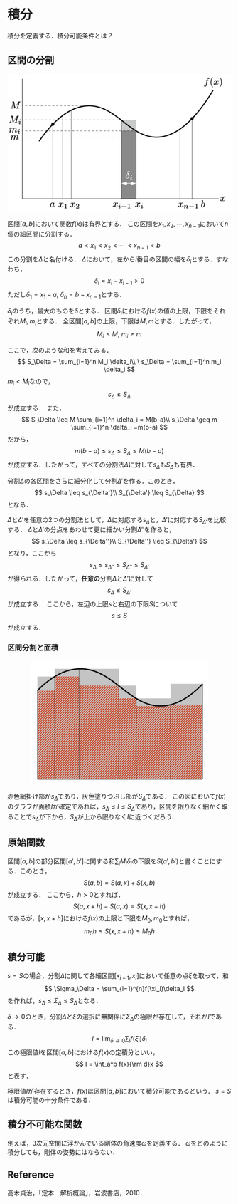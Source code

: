 # 積分

積分を定義する．積分可能条件とは？

## 区間の分割

<div align="center">
    <img src="fig/integral_1.png" alt="int" width = "600">
</div>

区間$[a,b]$において関数$f(x)$は有界とする．
この区間を$x_1,x_2, \cdots, x_{n-1}$において$n$個の細区間に分割する．
$$
    a < x_1 < x_2 < \cdots < x_{n-1} < b
$$
この分割を$\Delta$と名付ける．
$\Delta$において，左から$i$番目の区間の幅を$\delta_i$とする．すなわち，
$$
\delta_i = x_i - x_{i-1} > 0
$$
ただし$\delta_1 = x_1-a$, $\delta_n =b-x_{n-1}$とする．

$\delta_i$のうち，最大のものを$\delta$とする．
区間$\delta_i$における$f(x)$の値の上限，下限をそれぞれ$M_i, m_i$とする．
全区間$[a,b]$の上限，下限は$M,m$とする．したがって，
$$
    M_i \leq M, \ m_i \geq m
$$

ここで，次のような和を考えてみる．
$$
S_\Delta = \sum_{i=1}^n M_i \delta_i\\
\ s_\Delta = \sum_{i=1}^n m_i \delta_i
$$
$m_i<M_i$なので，
$$
    s_\Delta \leq S_\Delta
$$
が成立する．
また，
$$
    S_\Delta \leq M \sum_{i=1}^n \delta_i = M(b-a)\\
    s_\Delta \geq m \sum_{i=1}^n \delta_i =m(b-a)
$$
だから，
$$
m(b-a)\leq s_\Delta \leq S_\Delta \leq M(b-a)
$$
が成立する．したがって，すべての分割法$\Delta$に対して$s_\Delta$も$S_\Delta$も有界．

分割$\Delta$の各区間をさらに細分化して分割$\Delta'$を作る．このとき，
$$
    s_\Delta \leq s_{\Delta'}\\
    S_{\Delta'} \leq S_{\Delta}
$$
となる．

$\Delta$と$\Delta'$を任意の2つの分割法として，$\Delta$に対応する$s_\Delta$と，$\Delta'$に対応する$S_{\Delta'}$を比較する．
$\Delta$と$\Delta'$の分点をあわせて更に細かい分割$\Delta''$を作ると，
$$
    s_\Delta \leq s_{\Delta''}\\
    S_{\Delta''} \leq S_{\Delta'}
$$
となり，ここから
$$
    s_\Delta \leq s_{\Delta''} \leq S_{\Delta''} \leq S_{\Delta'}
$$
が得られる．したがって，**任意の**分割$\Delta$と$\Delta'$に対して
$$
    s_{\Delta} \leq S_{\Delta'}
$$
が成立する．
ここから，左辺の上限$s$と右辺の下限$S$について
$$
    s\leq S
$$
が成立する．

### 区間分割と面積

<div align="center">
    <img src="fig/integral_2.png" alt="int" width = "400">
</div>

赤色網掛け部が$s_\Delta$であり，灰色塗りつぶし部が$S_\Delta$である．
この図において$f(x)$のグラフが面積$I$が確定であれば，$s_\Delta \leq I \leq S_\Delta$であり，区間を限りなく細かく取ることで$s_\Delta$が下から，$S_\Delta$が上から限りなく$I$に近づくだろう．

## 原始関数

区間$[a,b]$の部分区間$[a',b']$に関する和$\sum_i M_i\delta_i$の下限を$S(a', b')$と書くことにする．このとき，
$$
    S(a,b) = S(a,x) + S(x,b)
$$
が成立する．
ここから，$h>0$とすれば，
$$
    S(a,x+h) - S(a, x) = S(x, x+h)
$$
であるが，$[x,x+h]$における$f(x)$の上限と下限を$M_0, m_0$とすれば，
$$
    m_0h \leq S(x,x+h) \leq M_0h
$$

## 積分可能

$s=S$の場合，分割$\Delta$に関して各細区間$[x_{i-1},x_i]$において任意の点$\xi$を取って，和
$$
    \Sigma_\Delta = \sum_{i=1}^{n}f(\xi_i)\delta_i
$$
を作れば，$s_\Delta \leq \Sigma_\Delta \leq S_\Delta$となる．

$\delta \rightarrow 0$のとき，分割$\Delta$と$\xi$の選択に無関係に$\Sigma_\Delta$の極限が存在して，それが$I$である．
$$
    I = \lim_{\delta \rightarrow 0} \sum_i f(\xi_i)\delta_i
$$
この極限値$I$を区間$[a,b]$における$f(x)$の定積分といい，
$$
    I = \int_a^b f(x){\rm d}x
$$
と表す．

極限値$I$が存在するとき，$f(x)$は区間$[a,b]$において積分可能であるという．
$s=S$は積分可能の十分条件である．

## 積分不可能な関数

例えば，3次元空間に浮かんでいる剛体の角速度$\omega$を定義する．
$\omega$をどのように積分しても，剛体の姿勢にはならない．

## Reference

高木貞治，「定本　解析概論」，岩波書店，2010．